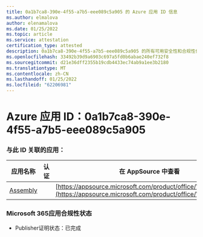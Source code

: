 ```yaml
---
title: 0a1b7ca8-390e-4f55-a7b5-eee089c5a905 的 Azure 应用 ID 信息
ms.author: elmalova
author: elenamalova
ms.date: 01/25/2022
ms.topic: article
ms.service: attestation
certification_type: attested
description: 0a1b7ca8-390e-4f55-a7b5-eee089c5a905 的所有可用安全性和合规性信息。
ms.openlocfilehash: 33492b39d9a6903c697a5fd0b6abae240ef732f8
ms.sourcegitcommit: d21e36dff2355b19cdb4433ec74ab9a1ee3b2180
ms.translationtype: MT
ms.contentlocale: zh-CN
ms.lasthandoff: 01/25/2022
ms.locfileid: "62206981"
---
```

# <a name="azure-app-id-0a1b7ca8-390e-4f55-a7b5-eee089c5a905"></a>Azure 应用 ID：0a1b7ca8-390e-4f55-a7b5-eee089c5a905


### <a name="apps-associated-with-this-id"></a>与此 ID 关联的应用：
| **应用名称** | **认证** | **在 AppSource 中查看** |
|--------------|---------------|-----------------------|
| [Assembly](https://docs.microsoft.com/microsoft-365-app-certification/forward/WA200002271) |  | [https://appsource.microsoft.com/product/office/WA200002271](https://appsource.microsoft.com/product/office/WA200002271) |

### <a name="microsoft-365-app-compliance-status"></a>Microsoft 365应用合规性状态
- Publisher证明状态：已完成
